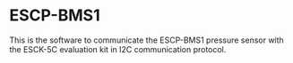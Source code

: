 # ESCP-BMS1
This is the software to communicate the ESCP-BMS1 pressure sensor with the ESCK-5C evaluation kit in  I2C communication protocol.
